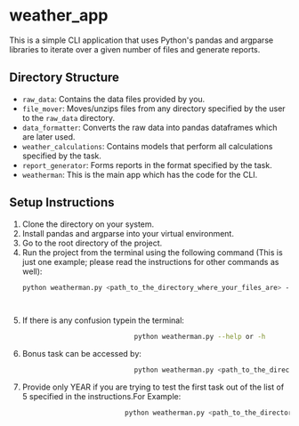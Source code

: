 # weather_app

This is a simple CLI application that uses Python's pandas and argparse libraries to iterate over a given number of files and generate reports.

## Directory Structure

- `raw_data`: Contains the data files provided by you.
- `file_mover`: Moves/unzips files from any directory specified by the user to the `raw_data` directory.
- `data_formatter`: Converts the raw data into pandas dataframes which are later used.
- `weather_calculations`: Contains models that perform all calculations specified by the task.
- `report_generator`: Forms reports in the format specified by the task.
- `weatherman`: This is the main app which has the code for the CLI.

## Setup Instructions

1. Clone the directory on your system.
2. Install pandas and argparse into your virtual environment.
3. Go to the root directory of the project.
4. Run the project from the terminal using the following command (This is just one example; please read the instructions for other commands as well):
   ```bash
   python weatherman.py <path_to_the_directory_where_your_files_are> -c <YEAR>/<MONTH>

                                                     
5. If there is any confusion typein the terminal:
   ```bash
                               python weatherman.py --help or -h
6. Bonus task can be accessed by:
   ```bash
                               python weatherman.py <path_to_the_directory_where_your_files_are> -b <YEAR>/<MONTH>
7. Provide only YEAR if you are trying to test the first task out of the list of 5 specified in the instructions.For Example:
  ```bash
                               python weatherman.py <path_to_the_directory_where_your_files_are> -e <YEAR>
                                                    

